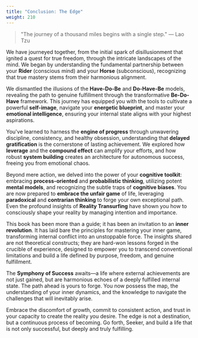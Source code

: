 ```yaml
---
title: "Conclusion: The Edge"
weight: 210
---
```


> "The journey of a thousand miles begins with a single step."
> — Lao Tzu

We have journeyed together, from the initial spark of disillusionment that ignited a quest for true freedom, through the intricate landscapes of the mind. We began by understanding the fundamental partnership between your **Rider** (conscious mind) and your **Horse** (subconscious), recognizing that true mastery stems from their harmonious alignment.

We dismantled the illusions of the **Have-Do-Be** and **Do-Have-Be** models, revealing the path to genuine fulfillment through the transformative **Be-Do-Have** framework. This journey has equipped you with the tools to cultivate a powerful **self-image**, navigate your **energetic blueprint**, and master your **emotional intelligence**, ensuring your internal state aligns with your highest aspirations.

You've learned to harness the **engine of progress** through unwavering discipline, consistency, and healthy obsession, understanding that **delayed gratification** is the cornerstone of lasting achievement. We explored how **leverage** and the **compound effect** can amplify your efforts, and how robust **system building** creates an architecture for autonomous success, freeing you from emotional chaos.

Beyond mere action, we delved into the power of your **cognitive toolkit**: embracing **process-oriented** and **probabilistic thinking**, utilizing potent **mental models**, and recognizing the subtle traps of **cognitive biases**. You are now prepared to **embrace the unfair game** of life, leveraging **paradoxical** and **contrarian thinking** to forge your own exceptional path. Even the profound insights of **Reality Transurfing** have shown you how to consciously shape your reality by managing intention and importance.

This book has been more than a guide; it has been an invitation to an **inner revolution**. It has laid bare the principles for mastering your inner game, transforming internal conflict into an unstoppable force. The insights shared are not theoretical constructs; they are hard-won lessons forged in the crucible of experience, designed to empower you to transcend conventional limitations and build a life defined by purpose, freedom, and genuine fulfillment.

The **Symphony of Success** awaits—a life where external achievements are not just gained, but are harmonious echoes of a deeply fulfilled internal state. The path ahead is yours to forge. You now possess the map, the understanding of your inner dynamics, and the knowledge to navigate the challenges that will inevitably arise.

Embrace the discomfort of growth, commit to consistent action, and trust in your capacity to create the reality you desire. The edge is not a destination, but a continuous process of becoming. Go forth, Seeker, and build a life that is not only successful, but deeply and truly fulfilling.